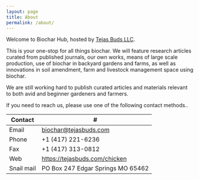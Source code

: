 ```yaml
---
layout: page
title: About
permalink: /about/
---
```


Welcome to Biochar Hub, hosted by [Tejas Buds LLC](https://tejasbuds.com).

This is your one-stop for all things biochar. We will feature research articles curated from published journals, our own works, means of large scale production, use of biochar in backyard gardens and farms, as well as innovations in soil amendment, farm and livestock management space using biochar.

We are still working hard to publish curated articles and materials relevant to both avid and beginner gardeners and farmers. 

If you need to reach us, please use one of the following contact methods..

|Contact|#|
|---|---|
|Email|biochar@tejasbuds.com|
|Phone|+1 (417) 221-6236|
|Fax|+1 (417) 313-0812|
|Web|https://tejasbuds.com/chicken|
|Snail mail|PO Box 247 Edgar Springs MO 65462|
